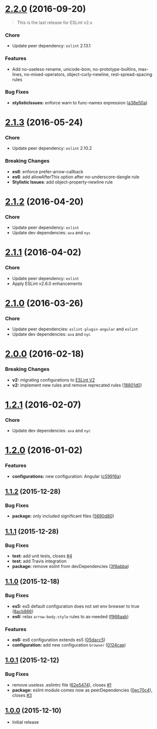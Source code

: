 <a name="2.2.0"></a>
# [2.2.0](https://github.com/5im0n/eslint-config-pouloum/compare/v2.1.3...v2.2.0) (2016-09-20)


> This is the last release for ESLint v2.x

### Chore

* Update peer dependency: `eslint` 2.13.1

### Features

* Add no-useless-rename, unicode-bom, no-prototype-builtins, max-lines, no-mixed-operators, object-curly-newline, rest-spread-spacing rules

### Bug Fixes

* **stylisticIssues:** enforce warn to func-names expression ([a38e50a](https://github.com/5im0n/eslint-config-pouloum/commit/a38e50a))



<a name="2.1.3"></a>
# [2.1.3](https://github.com/5im0n/eslint-config-pouloum/compare/v2.1.2...v2.1.3) (2016-05-24)

### Chore

* Update peer dependency: `eslint` 2.10.2

### Breaking Changes

* **es6**: enforce prefer-arrow-callback
* **es6**: add allowAfterThis option after no-underscore-dangle rule
* **Stylistic Issues**: add object-property-newline rule



<a name="2.1.2"></a>
# [2.1.2](https://github.com/5im0n/eslint-config-pouloum/compare/v2.1.1...v2.1.1) (2016-04-20)


### Chore

* Update peer dependency: `eslint`
* Update dev dependencies: `ava` and `nyc`



<a name="2.1.1"></a>
# [2.1.1](https://github.com/5im0n/eslint-config-pouloum/compare/v2.1.0...v2.1.1) (2016-04-02)


### Chore

* Update peer dependency: `eslint`
* Apply ESLint v2.6.0 enhancements



<a name="2.1.0"></a>
# [2.1.0](https://github.com/5im0n/eslint-config-pouloum/compare/v2.0.0...v2.1.0) (2016-03-26)


### Chore

* Update peer dependencies: `eslint-plugin-angular` and `eslint`
* Update dev dependencies: `ava` and `nyc`



<a name="2.0.0"></a>
# [2.0.0](https://github.com/5im0n/eslint-config-pouloum/compare/v1.2.1...v2.0.0) (2016-02-18)


### Breaking Changes

* **v2:** migrating configurations to [ESLint V2](http://eslint.org/docs/user-guide/migrating-to-2.0.0.html)
* **v2:** implement new rules and remove reprecated rules ([18801d0](https://github.com/5im0n/eslint-config-pouloum/commit/18801d0))



<a name="1.2.1"></a>
# [1.2.1](https://github.com/5im0n/eslint-config-pouloum/compare/v1.2.0...v1.2.1) (2016-02-07)

### Chore

* Update dev dependencies: `ava` and `nyc`



<a name="1.2.0"></a>
# [1.2.0](https://github.com/5im0n/eslint-config-pouloum/compare/v1.1.2...v1.2.0) (2016-01-02)

### Features

* **configurations:** new configuration: Angular ([c59916a](https://github.com/5im0n/eslint-config-pouloum/commit/c59916a))



<a name="1.1.2"></a>
## [1.1.2](https://github.com/5im0n/eslint-config-pouloum/compare/v1.1.1...v1.1.2) (2015-12-28)


### Bug Fixes

* **package:** only included significant files ([5690d80](https://github.com/5im0n/eslint-config-pouloum/commit/5690d80))



<a name="1.1.1"></a>
## [1.1.1](https://github.com/5im0n/eslint-config-pouloum/compare/v1.1.0...v1.1.1) (2015-12-28)


### Bug Fixes

* **test:** add unit tests, closes [#4](https://github.com/5im0n/eslint-config-pouloum/issues/4)
* **test:** add Travis integration
* **package:** remove eslint from devDependencies ([3f8abba](https://github.com/5im0n/eslint-config-pouloum/commit/3f8abba))



<a name="1.1.0"></a>
## [1.1.0](https://github.com/5im0n/eslint-config-pouloum/compare/v1.0.1...v1.1.0) (2015-12-18)


### Bug Fixes

* **es5:** es5 default configuration does not set env browser to true ([8acb866](https://github.com/5im0n/eslint-config-pouloum/commit/8acb866))
* **es6:** relax `arrow-body-style` rules to as-needed ([f968aab](https://github.com/5im0n/eslint-config-pouloum/commit/f968aab))

### Features

* **es6:** es6 configuration extends es5 ([05dacc5](https://github.com/5im0n/eslint-config-pouloum/commit/05dacc5))
* **configuration:** add new configuration `browser` ([0124cae](https://github.com/5im0n/eslint-config-pouloum/commit/0124cae))



<a name="1.0.1"></a>
## [1.0.1](https://github.com/5im0n/eslint-config-pouloum/compare/v1.0.0...v1.0.1) (2015-12-12)


### Bug Fixes

* remove useless .eslintrc file ([62e5474](https://github.com/5im0n/eslint-config-pouloum/commit/62e5474)), closes [#1](https://github.com/5im0n/eslint-config-pouloum/issues/1)
* **package:** eslint module comes now as peerDependencies ([0ec70c4](https://github.com/5im0n/eslint-config-pouloum/commit/0ec70c4)), closes [#3](https://github.com/5im0n/eslint-config-pouloum/issues/3)



<a name="1.0.0"></a>
## [1.0.0](https://github.com/5im0n/eslint-config-pouloum/releases/tag/v1.0.0) (2015-12-10)

- Initial release
